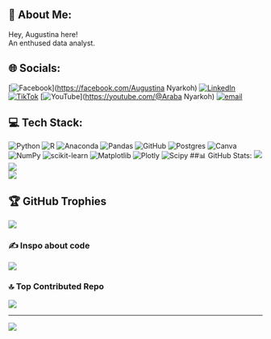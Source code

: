## 💫 About Me:
Hey, Augustina here! <br>An enthused data analyst.


## 🌐 Socials:
[![Facebook](https://img.shields.io/badge/Facebook-%231877F2.svg?logo=Facebook&logoColor=white)](https://facebook.com/Augustina Nyarkoh) [![LinkedIn](https://img.shields.io/badge/LinkedIn-%230077B5.svg?logo=linkedin&logoColor=white)](www.linkedin.com/in/a-nyarkoh) [![TikTok](https://img.shields.io/badge/TikTok-%23000000.svg?logo=TikTok&logoColor=white)](https://tiktok.com/@@araba.nyarkoh) [![YouTube](https://img.shields.io/badge/YouTube-%23FF0000.svg?logo=YouTube&logoColor=white)](https://youtube.com/@Araba Nyarkoh) [![email](https://img.shields.io/badge/Email-D14836?logo=gmail&logoColor=white)](mailto:augustinanyarkoh123@gmail.com) 

## 💻 Tech Stack:
![Python](https://img.shields.io/badge/python-3670A0?style=for-the-badge&logo=python&logoColor=ffdd54) ![R](https://img.shields.io/badge/r-%23276DC3.svg?style=for-the-badge&logo=r&logoColor=white) ![Anaconda](https://img.shields.io/badge/Anaconda-%2344A833.svg?style=for-the-badge&logo=anaconda&logoColor=white) ![Pandas](https://img.shields.io/badge/pandas-%23150458.svg?style=for-the-badge&logo=pandas&logoColor=white) ![GitHub](https://img.shields.io/badge/github-%23121011.svg?style=for-the-badge&logo=github&logoColor=white) ![Postgres](https://img.shields.io/badge/postgres-%23316192.svg?style=for-the-badge&logo=postgresql&logoColor=white) ![Canva](https://img.shields.io/badge/Canva-%2300C4CC.svg?style=for-the-badge&logo=Canva&logoColor=white) ![NumPy](https://img.shields.io/badge/numpy-%23013243.svg?style=for-the-badge&logo=numpy&logoColor=white) ![scikit-learn](https://img.shields.io/badge/scikit--learn-%23F7931E.svg?style=for-the-badge&logo=scikit-learn&logoColor=white) ![Matplotlib](https://img.shields.io/badge/Matplotlib-%23ffffff.svg?style=for-the-badge&logo=Matplotlib&logoColor=black) ![Plotly](https://img.shields.io/badge/Plotly-%233F4F75.svg?style=for-the-badge&logo=plotly&logoColor=white) ![Scipy](https://img.shields.io/badge/SciPy-%230C55A5.svg?style=for-the-badge&logo=scipy&logoColor=%white)
##📊 GitHub Stats:
![](https://github-readme-stats.vercel.app/api?username=Augustinanyarkoh&theme=shades-of-purple&hide_border=false&include_all_commits=true&count_private=false)<br/>
![](https://nirzak-streak-stats.vercel.app/?user=Augustinanyarkoh&theme=shades-of-purple&hide_border=false)<br/>
![](https://github-readme-stats.vercel.app/api/top-langs/?username=Augustinanyarkoh&theme=shades-of-purple&hide_border=false&include_all_commits=true&count_private=false&layout=compact)

## 🏆 GitHub Trophies
![](https://github-profile-trophy.vercel.app/?username=Augustinanyarkoh&theme=radical&no-frame=false&no-bg=true&margin-w=4)

### ✍️ Inspo about code
![](https://quotes-github-readme.vercel.app/api?type=horizontal&theme=radical)

### 🔝 Top Contributed Repo
![](https://github-contributor-stats.vercel.app/api?username=Augustinanyarkoh&limit=5&theme=merko&combine_all_yearly_contributions=true)

---
[![](https://visitcount.itsvg.in/api?id=Augustinanyarkoh&icon=0&color=0)](https://visitcount.itsvg.in)

<!-- Proudly created with GPRM ( https://gprm.itsvg.in ) -->
